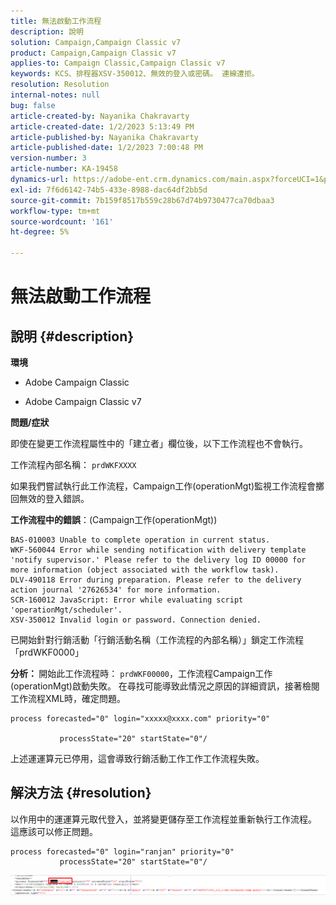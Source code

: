 ```yaml
---
title: 無法啟動工作流程
description: 說明
solution: Campaign,Campaign Classic v7
product: Campaign,Campaign Classic v7
applies-to: Campaign Classic,Campaign Classic v7
keywords: KCS、排程器XSV-350012、無效的登入或密碼。 連線遭拒。
resolution: Resolution
internal-notes: null
bug: false
article-created-by: Nayanika Chakravarty
article-created-date: 1/2/2023 5:13:49 PM
article-published-by: Nayanika Chakravarty
article-published-date: 1/2/2023 7:00:48 PM
version-number: 3
article-number: KA-19458
dynamics-url: https://adobe-ent.crm.dynamics.com/main.aspx?forceUCI=1&pagetype=entityrecord&etn=knowledgearticle&id=596d01cc-c08a-ed11-81ac-6045bd006c82
exl-id: 7f6d6142-74b5-433e-8988-dac64df2bb5d
source-git-commit: 7b159f8517b559c28b67d74b9730477ca70dbaa3
workflow-type: tm+mt
source-wordcount: '161'
ht-degree: 5%

---
```


# 無法啟動工作流程

## 說明 {#description}


<b>環境</b>

- Adobe Campaign Classic

- Adobe Campaign Classic v7

<b>問題/症狀</b>

即使在變更工作流程屬性中的「建立者」欄位後，以下工作流程也不會執行。

工作流程內部名稱： ``prdWKFXXXX``

如果我們嘗試執行此工作流程，Campaign工作(operationMgt)監視工作流程會擲回無效的登入錯誤。

<b>工作流程中的錯誤</b>：(Campaign工作(operationMgt))




```
BAS-010003 Unable to complete operation in current status.
WKF-560044 Error while sending notification with delivery template 'notify supervisor.' Please refer to the delivery log ID 00000 for more information (object associated with the workflow task).
DLV-490118 Error during preparation. Please refer to the delivery action journal '27626534' for more information.
SCR-160012 JavaScript: Error while evaluating script 'operationMgt/scheduler'.
XSV-350012 Invalid login or password. Connection denied.
```




已開始針對行銷活動「行銷活動名稱（工作流程的內部名稱）」鎖定工作流程「prdWKF0000」

<b>分析： </b>
開始此工作流程時： `prdWKF00000`，工作流程Campaign工作(operationMgt)啟動失敗。 在尋找可能導致此情況之原因的詳細資訊，接著檢閱工作流程XML時，確定問題。




```
process forecasted="0" login="xxxxx@xxxx.com" priority="0"

           processState="20" startState="0"/
```




上述運運算元已停用，這會導致行銷活動工作工作工作流程失敗。


## 解決方法 {#resolution}


以作用中的運運算元取代登入，並將變更儲存至工作流程並重新執行工作流程。 這應該可以修正問題。




```
process forecasted="0" login="ranjan" priority="0"
           processState="20" startState="0"/
```






![](assets/852729f9-68d0-ec11-a7b5-0022480a8e40.png)
